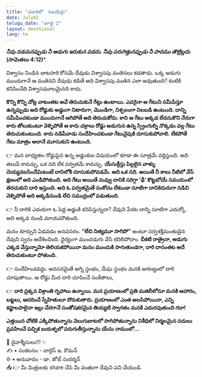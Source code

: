```yaml
---
title: "ఎడారిలో  సెలయేర్లు"
date: July02
telugu_date: "జూలై 2"
layout: devotional
lang: te
---
```

***నీవు నడచునప్పుడు నీ అడుగు ఇరుకున పడదు. నీవు పరుగెత్తునప్పుడు నీ పాదము తొట్రిల్లదు* (సామెతలు 4:12)***. 

విశ్వాసం నిండిన బాటసారి కోసమే దేవుడు విశ్వాసపు వంతెనలు కడతాడు. ఒక్క అడుగు ముందుగానే ఆ వంతెనని దేవుడు కడితే అది విశ్వాసపు వంతెన ఎలా అవుతుంది? కంటికి కనిపించేది విశ్వాసమూలమైనది కాదు.

**కొన్ని కొన్ని చోట్ల వాటంతట అవే తెరుచుకునే గేట్లు ఉంటాయి. ఎవరైనా ఆ గేటుని సమీపిస్తూ ఉన్నప్పుడు అది రోడ్డుకు అడ్డంగా నిటారుగా, మొండిగా, నిశ్చలంగా నిలబడి ఉంటుంది. దాన్ని సమీపించకుండా ముందుగానే ఆగిపోతే అది తెరుచుకోదు. కాని ఆ గేటు అక్కడ లేదనుకొని నేరుగా కారు తోలుకుంటూ వెళ్ళిపోతే ఆ కారు చక్రాలు రోడ్డు అడుగున ఉన్న స్ప్రింగుల్ని నొక్కడం వల్ల గేటు తెరుచుకుంటుంది. కారు నడిపేవాడు సందేహించకుండా గేటువైపుకి దూసుకుపోవాలి. లేకపోతే గేటు మాత్రం అలానే మూసుకుని ఉంటుంది.**

👉 మన బాధ్యతల రోడ్డుపైన ఉన్న అడ్డంకుల విషయంలో కూడా ఈ సూత్రమే వర్తిస్తుంది. అది తలుపే కావచ్చు, ఒక నది లేక పర్వతమే కావచ్చు. **యేసుక్రీస్తు పిల్లలైన వాళ్ళు చెయ్యవలసిందేమిటంటే దానిలోకి దూసుకుపోవడమే. అది ఒక నది. అయితే నీ కాలు నీటిలో వేసే క్షణంలో అది ఎండిపోతుంది. అది గేటు అయితే నువ్వు దానికి సరిగ్గా ‘ఢీ’ కొట్టబోయే సమయంలో తెరచుకుని దారి ఇస్తుంది. అది ఓ పర్వతమైతే సంకోచం లేకుండా సూటిగా దానికెదురుగా నడిచి వెళ్ళిపోతే అది అక్కడినుండి లేచి సముద్రంలో పడుతుంది.** 

👉 నీ దారికి ఎదురుగా ఓ పెద్ద అడ్డంకి కనిపిస్తున్నదా? దేవుని పేరట దాన్ని సూటిగా ఎదుర్కో. అది అక్కడ నుండి మాయమౌతుంది. 

మనం కూర్చుని ఏడవడం అనవసరం. **“లేచి నిత్యమూ సాగిపో”** అంటూ సర్వశక్తిమంతుడైన దేవుని స్వరం ఆదేశించింది. ధైర్యంగా ముందడుగు వేసి కదిలిపోదాం. **చీకటి రాత్రైనా, అడుగు ఎక్కడ వేస్తున్నామో తెలియకపోయినా మనం ముందుకి సాగుతుండగా, దారి దానంతట అదే తెరుచుకుంటూ పోతుంది.**

👉 సందేహించవద్దు. అవసరమైతే అగ్ని స్థంభం, మేఘ స్థంభం మనకి అరణ్యంలో దారి చూపుతాయి. ఆ రోడ్డు మీద దారి చూపించే సంకేతాలు, 

👉 **దారి ప్రక్కన విశ్రాంతి గృహాలు ఉన్నాయి. మన ప్రయాణంలో ప్రతి మజిలీలోనూ మనకి ఆహారం, బట్టలు, ఆదరించే స్నేహితులూ దొరుకుతారు. ప్రయాణంలో ఎంత అలసిపోయినా, ఎన్ని కష్టాలపాలైనా ఇల్లు చేరగానే సంతోషకరమైన తియ్యటి స్వాగతం మనకి ఎదురవుతుంది గదా!**

**ఎత్తయిన చోటికి ఎక్కిపోతున్నాను వెలుగుబాటలో సాగిపోతున్నాను నిశీధిలో నిర్మలమైన నదులు ప్రవహించే పచ్చిక బయళ్ళలో పరుగుతీస్తున్నాను యేసు నామంలో…**

<div class="blessing">🙏 <span class="bless-text">దైవాశ్శీసులు!!!</span> ✨</div>


<div class="credit">✍️ <span class="credit-text">▪ సంకలనం - చార్లెస్ ఇ. కౌమన్</span></div>
<div class="credit">🌐 <span class="credit-text">▪ అనువాదం - డా. జోబ్ సుదర్శన్</span></div>


<div class="share">📤 👉 <span class="share-text">మీ మిత్రులకు share చేసి మీ వంతుగా దేవుని పని చేయండి.</span></div>

